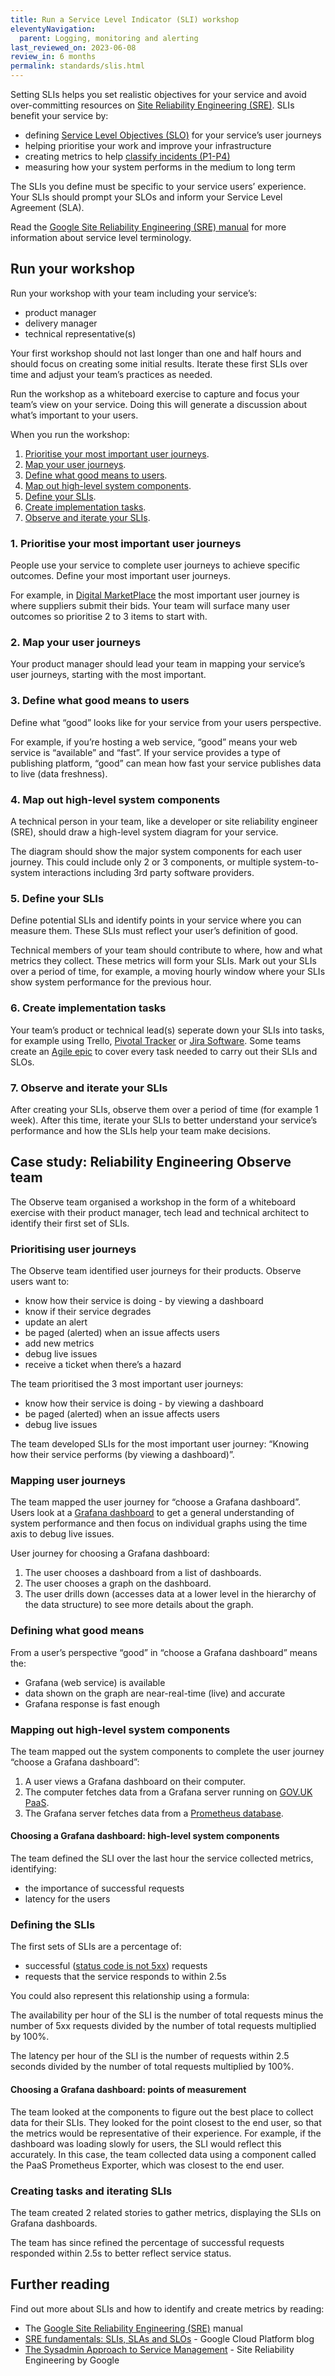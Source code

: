 ```yaml
---
title: Run a Service Level Indicator (SLI) workshop
eleventyNavigation:
  parent: Logging, monitoring and alerting
last_reviewed_on: 2023-06-08
review_in: 6 months
permalink: standards/slis.html
---
```


Setting SLIs helps you set realistic objectives for your service and avoid over-committing resources on [Site Reliability Engineering (SRE)](https://sre.google/). SLIs benefit your service by:

- defining [Service Level Objectives (SLO)](https://sre.google/sre-book/service-level-objectives/) for your service’s user journeys
- helping prioritise your work and improve your infrastructure
- creating metrics to help [classify incidents (P1-P4)](/standards/incident-management.html)
- measuring how your system performs in the medium to long term

The SLIs you define must be specific to your service users’ experience. Your SLIs should prompt your SLOs and inform your Service Level Agreement (SLA).

Read the [Google Site Reliability Engineering (SRE) manual](https://sre.google/sre-book/table-of-contents/) for more information about service level terminology.

## Run your workshop

Run your workshop with your team including your service’s:

- product manager
- delivery manager
- technical representative(s)

Your first workshop should not last longer than one and half hours and should focus on creating some initial results. Iterate these first SLIs over time and adjust your team’s practices as needed.

Run the workshop as a whiteboard exercise to capture and focus your team’s view on your service. Doing this will generate a discussion about what’s important to your users.

When you run the workshop:

1. [Prioritise your most important user journeys](#1-prioritise-your-most-important-user-journeys).
1. [Map your user journeys](#2-map-your-user-journeys).
1. [Define what good means to users](#3-define-what-good-means-to-users).
1. [Map out high-level system components](#4-map-out-high-level-system-components).
1. [Define your SLIs](#5-define-your-slis).
1. [Create implementation tasks](#6-create-implementation-tasks).
1. [Observe and iterate your SLIs](#7-observe-and-iterate-your-slis).

### 1. Prioritise your most important user journeys

People use your service to complete user journeys to achieve specific outcomes. Define your most important user journeys.

For example, in [Digital MarketPlace](https://www.digitalmarketplace.service.gov.uk/) the most important user journey is where suppliers submit their bids. Your team will surface many user outcomes so prioritise 2 to 3 items to start with.

### 2. Map your user journeys

Your product manager should lead your team in mapping your service’s user journeys, starting with the most important.

### 3. Define what good means to users

Define what “good” looks like for your service from your users perspective.

For example, if you’re hosting a web service, “good” means your web service is “available” and “fast”. If your service provides a type of publishing platform, “good” can mean how fast your service publishes data to live (data freshness).

### 4. Map out high-level system components

A technical person in your team, like a developer or site reliability engineer (SRE), should draw a high-level system diagram for your service.

The diagram should show the major system components for each user journey. This could include only 2 or 3 components, or multiple system-to-system interactions including 3rd party software providers.

### 5. Define your SLIs

Define potential SLIs and identify points in your service where you can measure them. These SLIs must reflect your user’s definition of good.

Technical members of your team should contribute to where, how and what metrics they collect. These metrics will form your SLIs. Mark out your SLIs over a period of time, for example, a moving hourly window where your SLIs show system performance for the previous hour.

### 6. Create implementation tasks

Your team’s product or technical lead(s) seperate down your SLIs into tasks, for example using Trello, [Pivotal Tracker](https://www.pivotaltracker.com/) or [Jira Software](https://www.atlassian.com/software/jira). Some teams create an [Agile epic](https://www.atlassian.com/agile/project-management/epics) to cover every task needed to carry out their SLIs and SLOs.

### 7. Observe and iterate your SLIs

After creating your SLIs, observe them over a period of time (for example 1 week). After this time, iterate your SLIs to better understand your service’s performance and how the SLIs help your team make decisions.

## Case study: Reliability Engineering Observe team

The Observe team organised a workshop in the form of a whiteboard exercise with their product manager, tech lead and technical architect to identify their first set of SLIs.

### Prioritising user journeys

The Observe team identified user journeys for their products. Observe users want to:

- know how their service is doing - by viewing a dashboard
- know if their service degrades
- update an alert
- be paged (alerted) when an issue affects users
- add new metrics
- debug live issues
- receive a ticket when there’s a hazard

The team prioritised the 3 most important user journeys:

- know how their service is doing - by viewing a dashboard
- be paged (alerted) when an issue affects users
- debug live issues

The team developed SLIs for the most important user journey: “Knowing how their service performs (by viewing a dashboard)”.

### Mapping user journeys

The team mapped the user journey for “choose a Grafana dashboard”. Users look at a [Grafana dashboard](https://grafana.com/dashboards) to get a general understanding of system performance and then focus on individual graphs using the time axis to debug live issues.


User journey for choosing a Grafana dashboard:

1. The user chooses a dashboard from a list of dashboards.
2. The user chooses a graph on the dashboard.
3. The user drills down (accesses data at a lower level in the hierarchy of the data structure) to see more details about the graph. 


### Defining what good means

From a user’s perspective “good” in “choose a Grafana dashboard” means the:

- Grafana (web service) is available
- data shown on the graph are near-real-time (live) and accurate
- Grafana response is fast enough

### Mapping out high-level system components

The team mapped out the system components to complete the user journey “choose a Grafana dashboard”:

1. A user views a Grafana dashboard on their computer.
1. The computer fetches data from a Grafana server running on [GOV.UK PaaS](https://www.cloud.service.gov.uk/).
1. The Grafana server fetches data from a [Prometheus database](https://prometheus.io).

#### Choosing a Grafana dashboard: high-level system components


The team defined the SLI over the last hour the service collected metrics, identifying:

- the importance of successful requests
- latency for the users

### Defining the SLIs

The first sets of SLIs are a percentage of:

- successful ([status code is not 5xx](https://en.wikipedia.org/wiki/List_of_HTTP_status_codes#5xx_server_errors)) requests
- requests that the service responds to within 2.5s

You could also represent this relationship using a formula:

The availability per hour of the SLI is the number of total requests minus the number of 5xx requests divided by the number of total requests multiplied by 100%.

The latency per hour of the SLI is the number of requests within 2.5 seconds divided by the number of total requests multiplied by 100%.


#### Choosing a Grafana dashboard: points of measurement

The team looked at the components to figure out the best place to collect data for their SLIs. They looked for the point closest to the end user, so that the metrics would be representative of their experience. For example, if the dashboard was loading slowly for users, the SLI would reflect this accurately. In this case, the team collected data using a component called the PaaS Prometheus Exporter, which was closest to the end user.


### Creating tasks and iterating SLIs

The team created 2 related stories to gather metrics, displaying the SLIs on Grafana dashboards.

The team has since refined the percentage of successful requests responded within 2.5s to better reflect service status.

## Further reading

Find out more about SLIs and how to identify and create metrics by reading:

- The [Google Site Reliability Engineering (SRE)](https://sre.google/sre-book/service-level-objectives/) manual
- [SRE fundamentals: SLIs, SLAs and SLOs](https://cloud.google.com/blog/products/devops-sre/sre-fundamentals-slis-slas-and-slos) - Google Cloud Platform blog
- [The Sysadmin Approach to Service Management](https://sre.google/sre-book/production-environment/) - Site Reliability Engineering by Google
